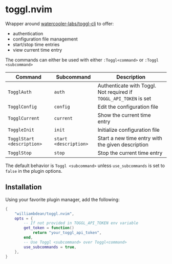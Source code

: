 # toggl.nvim

Wrapper around [watercooler-labs/toggl-cli](https://github.com/watercooler-labs/toggl-cli) to offer:

- authentication
- configuration file management
- start/stop time entries
- view current time entry

The commands can either be used with either `:Toggl<command>` or `:Toggl <subcommand>`

| Command | Subcommand | Description |
| --- | --- | --- |
| `TogglAuth` | `auth` | Authenticate with Toggl. Not required if `TOGGL_API_TOKEN` is set |
| `TogglConfig` | `config` | Edit the configuration file |
| `TogglCurrent` | `current` | Show the current time entry |
| `ToggleInit` | `init` | Initialize configuration file |
| `TogglStart <description>` | `start <description>` | Start a new time entry with the given description |
| `TogglStop` | `stop` | Stop the current time entry |

The default behavior is `Toggl <subcommand>` unless `use_subcommands` is set to `false` in the plugin options.

## Installation

Using your favorite plugin manager, add the following:

```lua
{
    "williambdean/toggl.nvim",
    opts = {
        -- If not provided in TOGGL_API_TOKEN env variable
        get_token = function()
            return "your_toggl_api_token",
        end,
        -- Use Toggl <subcommand> over Toggl<command>
        use_subcommands = true,
    },
}

```
